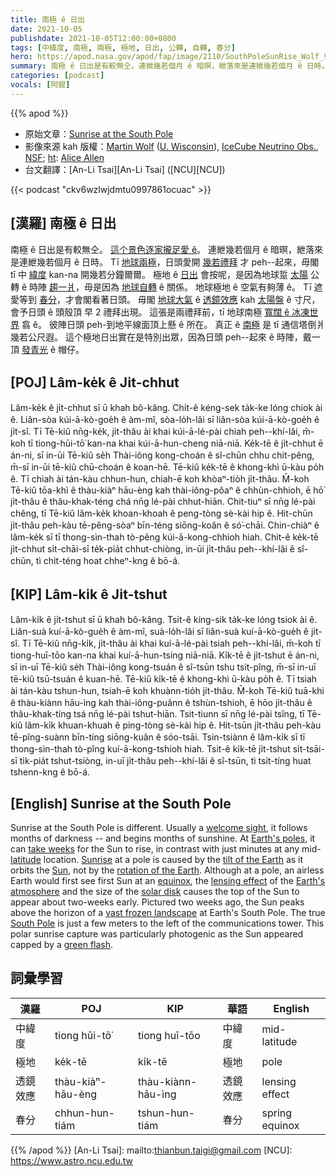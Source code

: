 ```yaml
---
title: 南極 ê 日出
date: 2021-10-05
publishdate: 2021-10-05T12:00:00+0800
tags: [中緯度, 南極, 兩極, 極地, 日出, 公轉, 自轉, 春分]
hero: https://apod.nasa.gov/apod/fap/image/2110/SouthPoleSunRise_Wolf_960.jpg
summary: 南極 ê 日出是有較無仝。連紲幾若個月 ê 暗暝，紲落來是連紲幾若個月 ê 日時。這个極地日出 peh--起來 ê 時陣，戴一頂發青光 ê 帽仔。
categories: [podcast]
vocals: [阿錕]
---
```


{{% apod %}}

- 原始文章：[Sunrise at the South Pole](https://apod.nasa.gov/apod/ap211005.html)
- 影像來源 kah 版權：[Martin Wolf](https://icecube.wisc.edu/news/life-at-the-pole/2020/11/meet-icecube-2020-2021-winterovers-josh-and-martin/) ([U. Wisconsin](https://icecube.wisc.edu/)), [IceCube Neutrino Obs.](https://icecube.wisc.edu/about-us/overview/), [NSF](https://www.nsf.gov/); [ht](https://en.wikipedia.org/wiki/Hat_tip): [Alice Allen](http://ascl.net/wordpress/about-ascl/people/alice_allen/)
- 台文翻譯：[An-Li Tsai][An-Li Tsai] ([NCU][NCU])

{{< podcast "ckv6wzlwjdmtu0997861ocuac" >}}

## [漢羅] 南極 ê 日出
南極 ê 日出是有較無仝。
[這个景色逐家攏足愛 ê][welcome sight]。
連紲幾若個月 ê 暗暝，紲落來是連紲幾若個月 ê 日時。
Tī [地球兩極][Earth's poles]，日頭愛開 [幾若禮拜][take weeks] 才 peh--起來，毋閣 tī 中 [緯度][latitude] kan-na 開幾若分鐘爾爾。
極地 ê [日出][Sunrise] 會按呢，是因為地球踅 [太陽][Sun] 公轉 ê 時陣 [趨一爿][tilt of the Earth]，毋是因為 [地球自轉][rotation of the Earth] ê 關係。
地球極地 ê 空氣有夠薄 ê。
Tī 遮愛等到 [春分][equinox]，才會閣看著日頭。
毋閣 [地球大氣][Earth's atmosphere] ê [透鏡效應][lensing effect] kah [太陽盤][solar disk] ê 寸尺，會予日頭 ê 頭殼頂 早 2 禮拜出現。
這張是兩禮拜前，tī 地球南極 [寬闊 ê 冰凍世界][vast frozen landscape] 翕 ê。
彼陣日頭 peh-到地平線面頂上懸 ê 所在。
真正 ê [南極][South Pole] 是 tī 通信塔倒爿幾若公尺遐。
這个極地日出實在是特別出眾，因為日頭 peh--起來 ê 時陣，戴一頂 [發青光][green flash] ê 帽仔。

## [POJ] Lâm-ke̍k ê Ji̍t-chhut
Lâm-ke̍k ê ji̍t-chhut sī ū khah bô-kâng.
Chi̍t-ê kéng-sek ta̍k-ke lóng chiok ài ê.
Liân-sòa kúi-ā-kò-goe̍h ê àm-mî, sòa-lo̍h-lâi sī liân-sòa kúi-ā-kò-goe̍h ê ji̍t-sî.
Tī Tē-kiû nn̄g-ke̍k, ji̍t-thâu ài khai kúi-ā-lé-pài chiah peh--khí-lâi, m̄-koh tī tiong-hūi-tō͘ kan-na khai kúi-ā-hun-cheng niā-niā.
Ke̍k-tē ê ji̍t-chhut ē án-ni, sī in-ūi Tē-kiû se̍h Thài-iông kong-choán ê sî-chūn chhu chit-pêng, m̄-sī in-ūi tē-kiû chū-choán ê koan-hē.
Tē-kiû ke̍k-tē ê khong-khì ū-kàu po̍h ê.
Tī chiah ài tán-kàu chhun-hun, chiah-ē koh khòaⁿ-tio̍h ji̍t-thâu.
M̄-koh Tē-kiû tōa-khì ê thàu-kiàⁿ hāu-èng kah thài-iông-pôaⁿ ê chhùn-chhioh, ē hō͘ ji̍t-thâu ê thâu-khak-téng chá nn̄g lé-pài chhut-hiān.
Chit-tiuⁿ sī nn̄g lé-pài chêng, tī Tē-kiû lâm-ke̍k khoan-khoah ê peng-tòng sè-kài hip ê.
Hit-chūn ji̍t-thâu peh-kàu tē-pêng-sòaⁿ bīn-téng siōng-koân ê só͘-chāi.
Chin-chiàⁿ ê lâm-ke̍k sī tī thong-sìn-thah tò-pêng kúi-ā-kong-chhioh hiah.
Chit-ê ke̍k-tē ji̍t-chhut si̍t-chāi-sī te̍k-pia̍t chhut-chiòng, in-ūi ji̍t-thâu peh--khí-lâi ê sî-chūn, tì chi̍t-téng hoat chheⁿ-kng ê bō-á.

## [KIP] Lâm-ki̍k ê Ji̍t-tshut
Lâm-ki̍k ê ji̍t-tshut sī ū khah bô-kâng.
Tsi̍t-ê kíng-sik ta̍k-ke lóng tsiok ài ê.
Liân-suà kuí-ā-kò-gue̍h ê àm-mî, suà-lo̍h-lâi sī liân-suà kuí-ā-kò-gue̍h ê ji̍t-sî.
Tī Tē-kiû nn̄g-ki̍k, ji̍t-thâu ài khai kuí-ā-lé-pài tsiah peh--khí-lâi, m̄-koh tī tiong-huī-tōo kan-na khai kuí-ā-hun-tsing niā-niā.
Ki̍k-tē ê ji̍t-tshut ē án-ni, sī in-uī Tē-kiû se̍h Thài-iông kong-tsuán ê sî-tsūn tshu tsit-pîng, m̄-sī in-uī tē-kiû tsū-tsuán ê kuan-hē.
Tē-kiû ki̍k-tē ê khong-khì ū-kàu po̍h ê.
Tī tsiah ài tán-kàu tshun-hun, tsiah-ē koh khuànn-tio̍h ji̍t-thâu.
M̄-koh Tē-kiû tuā-khì ê thàu-kiànn hāu-ìng kah thài-iông-puânn ê tshùn-tshioh, ē hōo ji̍t-thâu ê thâu-khak-tíng tsá nn̄g lé-pài tshut-hiān.
Tsit-tiunn sī nn̄g lé-pài tsîng, tī Tē-kiû lâm-ki̍k khuan-khuah ê ping-tòng sè-kài hip ê.
Hit-tsūn ji̍t-thâu peh-kàu tē-pîng-suànn bīn-tíng siōng-kuân ê sóo-tsāi.
Tsin-tsiànn ê lâm-ki̍k sī tī thong-sìn-thah tò-pîng kuí-ā-kong-tshioh hiah.
Tsit-ê ki̍k-tē ji̍t-tshut si̍t-tsāi-sī ti̍k-pia̍t tshut-tsiòng, in-uī ji̍t-thâu peh--khí-lâi ê sî-tsūn, tì tsi̍t-tíng huat tshenn-kng ê bō-á.

## [English] Sunrise at the South Pole
Sunrise at the South Pole is different.
Usually a [welcome sight][welcome sight], it follows months of darkness -- and begins months of sunshine.
At [Earth's poles][Earth's poles], it can [take weeks][take weeks] for the Sun to rise, in contrast with just minutes at any mid-[latitude][latitude] location.
[Sunrise][Sunrise] at a pole is caused by the [tilt of the Earth][tilt of the Earth] as it orbits the [Sun][Sun], not by the [rotation of the Earth][rotation of the Earth].
Although at a pole, an airless Earth would first see first Sun at an [equinox][equinox], the [lensing effect][lensing effect] of the [Earth's atmosphere][Earth's atmosphere] and the size of the [solar disk][solar disk] causes the top of the Sun to appear about two-weeks early.
Pictured two weeks ago, the Sun peaks above the horizon of a [vast frozen landscape][vast frozen landscape] at Earth's South Pole.
The true [South Pole][South Pole] is just a few meters to the left of the communications tower.
This polar sunrise capture was particularly photogenic as the Sun appeared capped by a [green flash][green flash].

## 詞彙學習

|漢羅|POJ|KIP|華語|English|
|-|-|-|-|-|
|中緯度|tiong hūi-tō͘|tiong huī-tōo|中緯度|mid-latitude|
|極地|ke̍k-tē|ki̍k-tē|極地|pole|
|透鏡效應|thàu-kiàⁿ-hāu-èng|thàu-kiànn-hāu-ìng|透鏡效應|lensing effect|
|春分|chhun-hun-tiám|tshun-hun-tiám|春分|spring equinox|

{{% /apod %}}
[An-Li Tsai]: mailto:thianbun.taigi@gmail.com
[NCU]: https://www.astro.ncu.edu.tw

[welcome sight]:https://m.media-amazon.com/images/I/51ZjBEW+qNL._AC_.jpg
[Earth's poles]:https://sealevel.jpl.nasa.gov/internal_resources/264/
[take weeks]:https://www.nasa.gov/analogs/nsf/sunrise_sunset
[latitude]:https://en.wikipedia.org/wiki/Latitude
[Sunrise]:https://youtu.be/Xi4MaJKd1gA
[tilt of the Earth]:https://pwg.gsfc.nasa.gov/stargaze/Sfigs/Stilt.gif
[Sun]:https://solarsystem.nasa.gov/solar-system/sun/overview/
[rotation of the Earth]:https://youtu.be/LUW51lvIFjg
[equinox]:https://en.wikipedia.org/wiki/Equinox
[lensing effect]:https://www.quora.com/Why-can-the-sun-be-seen-for-a-few-minutes-before-it-rises-above-the-horizon
[Earth's atmosphere]:https://www.nasa.gov/mission_pages/sunearth/science/atmosphere-layers2.html
[solar disk]:https://apod.nasa.gov/apod/ap040623.html
[vast frozen landscape]:https://apod.nasa.gov/apod/ap111211.html
[South Pole]:https://en.wikipedia.org/wiki/South_Pole
[green flash]:https://apod.nasa.gov/apod/ap140604.html
